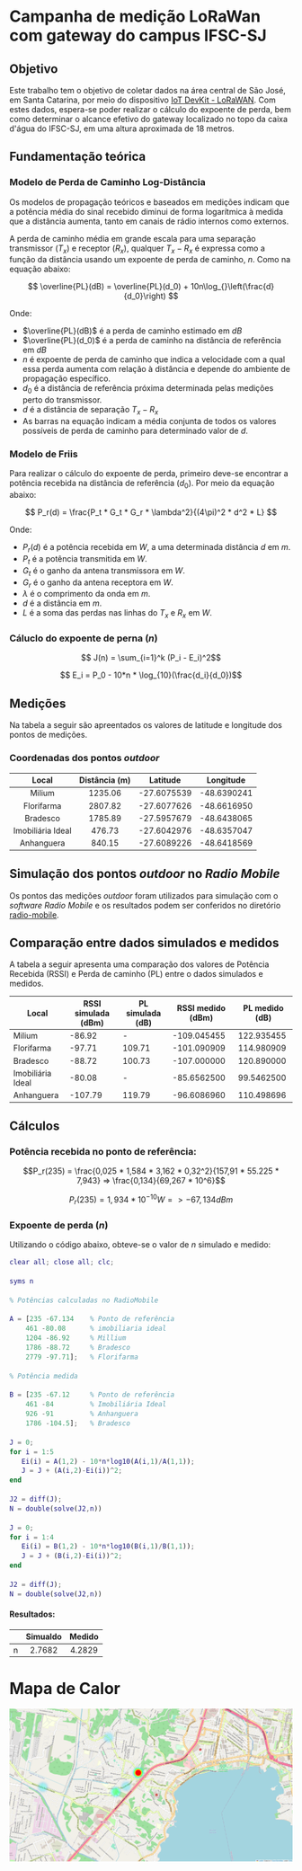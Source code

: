 # Campanha de medição LoRaWan com gateway do campus IFSC-SJ

## Objetivo

Este trabalho tem o objetivo de coletar dados na área central de São José, em Santa Catarina, por meio do dispositivo [IoT DevKit - LoRaWAN](https://www.robocore.net/tutoriais/iot-devkit-introducao). Com estes dados, espera-se poder realizar o cálculo do expoente de perda, bem como determinar o alcance efetivo do gateway localizado no topo da caixa d'água do IFSC-SJ, em uma altura aproximada de 18 metros.

## Fundamentação teórica

### Modelo de Perda de Caminho Log-Distância

Os modelos de propagação teóricos e baseados em medições indicam que a potência média do sinal recebido diminui de forma logarítmica à medida que a distância aumenta, tanto em canais de rádio internos como externos.

A perda de caminho média em grande escala para uma separação transmissor ($T_x$) e receptor ($R_x$), qualquer $T_x-R_x$ é expressa como a função da distância usando um expoente de perda de caminho, $n$. Como na equação abaixo:



$$ \overline{PL}(dB) = \overline{PL}(d_0) + 10n\log_{}\left(\frac{d}{d_0}\right)
$$

Onde:
- $\overline{PL}(dB)$ é a perda de caminho estimado em $dB$
- $\overline{PL}(d_0)$ é a perda de caminho na distância de referência em $dB$
- $n$ é expoente de perda de caminho que indica a velocidade com a qual essa perda aumenta com relação à distância e depende do ambiente de propagação específico.
- $d_0$ é a distância de referência próxima determinada pelas medições perto do transmissor.
- $d$ é a distância de separação $T_x-R_x$
- As barras na equação indicam a média conjunta de todos os valores possíveis de perda de caminho para determinado valor de $d$.

### Modelo de Friis
Para realizar o cálculo do expoente de perda, primeiro deve-se encontrar a potência recebida na distância de referência ($d_0$). Por meio da equação abaixo:

$$ P_r(d) = \frac{P_t * G_t * G_r * \lambda^2}{(4\pi)^2 * d^2 * L}
$$

Onde:
- $P_r(d)$ é a potência recebida em $W$, a uma determinada distância $d$ em $m$.
- $P_t$ é a potência transmitida em $W$.
- $G_t$ é o ganho da antena transmissora em $W$.
- $G_r$ é o ganho da antena receptora em $W$.
- $\lambda$ é o comprimento da onda em $m$.
- $d$ é a distância em $m$.
- $L$ é a soma das perdas nas linhas do $T_x$ e $R_x$ em $W$.

### Cáluclo do expoente de perna $(n)$

$$ J(n) = \sum_{i=1}^k (P_i - E_i)^2$$

$$ E_i = P_0 - 10*n * \log_{10}(\frac{d_i}{d_0})$$

## Medições

Na tabela a seguir são apreentados os valores de latitude e longitude dos pontos de medições.

### Coordenadas dos pontos *outdoor*

|      Local            |   Distância (m)  |     Latitude     |    Longitude     |
|:---------------------:|:----------------:|:----------------:|:----------------:|
| Milium                | 1235.06          | -27.6075539      | -48.6390241      |
| Florifarma            | 2807.82          | -27.6077626      | -48.6616950      |
| Bradesco              | 1785.89          | -27.5957679      | -48.6438065      |
| Imobiliária Ideal     | 476.73           | -27.6042976      | -48.6357047      |
| Anhanguera            | 840.15           | -27.6089226      | -48.6418569      |

## Simulação dos pontos *outdoor* no *Radio Mobile*

Os pontos das medições *outdoor* foram utilizados para simulação com o *software* *Radio Mobile* e os resultados podem ser conferidos no diretório [radio-mobile](./radio-mobile/).

## Comparação entre dados simulados e medidos

A tabela a seguir apresenta uma comparação dos valores de Potência Recebida (RSSI) e Perda de caminho (PL) entre o dados simulados e medidos.

| Local               | RSSI simulada (dBm)  | PL simulada (dB) | RSSI medido (dBm) | PL medido (dB) |
|---------------------|----------------------|------------------|-------------------|----------------|
| Milium              | -86.92               | -                | -109.045455       | 122.935455     |
| Florifarma          | -97.71               | 109.71           | -101.090909       | 114.980909     |
| Bradesco            | -88.72               | 100.73           | -107.000000       | 120.890000     |
| Imobiliária Ideal   | -80.08               | -                | -85.6562500       | 99.5462500     |
| Anhanguera          | -107.79              | 119.79           | -96.6086960       | 110.498696     |


## Cálculos

### Potência recebida no ponto de referência:

$$P_r(235) = \frac{0,025 * 1,584 * 3,162 * 0,32^2}{157,91 * 55.225 * 7,943} => \frac{0,134}{69,267 * 10^6}$$

$$P_r(235) = 1,934 * 10^{-10} W => -67,134 dBm$$


### Expoente de perda $(n)$

Utilizando o código abaixo, obteve-se o valor de $n$ simulado e medido:

```matlab
clear all; close all; clc;

syms n

% Potências calculadas no RadioMobile

A = [235 -67.134    % Ponto de referência
    461 -80.08      % imobiliaria ideal
    1204 -86.92     % Millium
    1786 -88.72     % Bradesco
    2779 -97.71];   % Florifarma

% Potência medida

B = [235 -67.12     % Ponto de referência
    461 -84         % Imobiliária Ideal
    926 -91         % Anhanguera
    1786 -104.5];   % Bradesco

J = 0;
for i = 1:5
   Ei(i) = A(1,2) - 10*n*log10(A(i,1)/A(1,1));
   J = J + (A(i,2)-Ei(i))^2;
end

J2 = diff(J);
N = double(solve(J2,n))

J = 0;
for i = 1:4
   Ei(i) = B(1,2) - 10*n*log10(B(i,1)/B(1,1));
   J = J + (B(i,2)-Ei(i))^2;
end

J2 = diff(J);
N = double(solve(J2,n))
```

#### Resultados:

|   | Simualdo | Medido |
|:-:|:--------:|:------:|
| n | 2.7682   | 4.2829 |




# Mapa de Calor

![](./data/Mapa_Calor.png)
